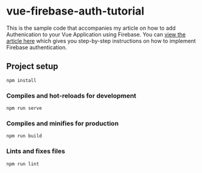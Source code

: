# vue-firebase-auth-tutorial

This is the sample code that accompanies my article on how to add Authenication to your Vue Application using Firebase.
You can [view the article here](https://wp.me/p3sG15-rG) which gives you step-by-step instructions on how to implement Firebase authentication.

## Project setup
```
npm install
```

### Compiles and hot-reloads for development
```
npm run serve
```

### Compiles and minifies for production
```
npm run build
```

### Lints and fixes files
```
npm run lint
```
